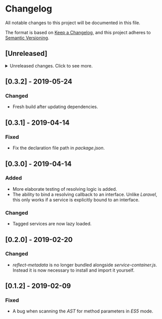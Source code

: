 # Changelog
All notable changes to this project will be documented in this file.

The format is based on [Keep a Changelog](https://keepachangelog.com/en/1.0.0/),
and this project adheres to [Semantic Versioning](https://semver.org/spec/v2.0.0.html).

## [Unreleased]

<details>
    <summary>Unreleased changes. Click to see more.</summary>
    <ul>
        <li>`Collection` and `Arr` functionality are moved to a separate package.</li>
</details>

## [0.3.2] - 2019-05-24

### Changed

- Fresh build after updating dependencies.

## [0.3.1] - 2019-04-14

### Fixed

- Fix the declaration file path in _package.json_.

## [0.3.0] - 2019-04-14

### Added

- More elaborate testing of resolving logic is added.
- The ability to bind a resolving callback to an interface. Unlike _Laravel_, this only works if a service is explicitly bound to an interface.

### Changed

- Tagged services are now lazy loaded.

## [0.2.0] - 2019-02-20

### Changed

- _reflect-metadata_ is no longer bundled alongside _service-container.js_. Instead it is now necessary to install and import it yourself.

## [0.1.2] - 2019-02-09

### Fixed

- A bug when scanning the _AST_ for method parameters in _ES5_ mode.
